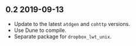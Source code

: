 0.2 2019-09-13
--------------

- Update to the latest `atdgen` and `cohttp` versions.
- Use Dune to compile.
- Separate package for `dropbox_lwt_unix`.
